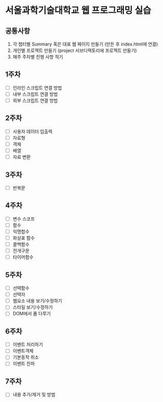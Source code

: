 # 서울과학기술대학교 웹 프로그래밍 실습

## 공통사항
1. 각 챕터별 Summary 혹은 대표 웹 페이지 만들기 (만든 후 index.html에 연결)
2. 개인별 프로젝트 만들기 (project 서브디렉토리에 프로젝트 만들기)
3. 매주 주차별 진행 사항 적기

## 1주차
- [ ] 인라인 스크립트 연결 방법
- [ ] 내부 스크립트 연결 방법
- [ ] 외부 스크립트 연결 방법

## 2주차
- [ ] 사용자 데이터 입출력
- [ ] 자료형
- [ ] 객체
- [ ] 배열
- [ ] 자료 변환

## 3주차
- [ ] 반복문

## 4주차
- [ ] 변수 스코프
- [ ] 함수
- [ ] 익명합수
- [ ] 화살표 함수
- [ ] 콜백함수
- [ ] 전개구문
- [ ] 타이머함수

## 5주차
- [ ] 선택함수
- [ ] 선택자
- [ ] 웹요소 내용 보기/수정하기
- [ ] 스타일 보기/수정하기
- [ ] DOM에서 폼 다루기

## 6주차
- [ ] 이벤트 처리하기
- [ ] 이벤트객체
- [ ] 기본동작 취소
- [ ] 이벤트 전파

## 7주차
- [ ] 내용 추가/제거 및 방법
